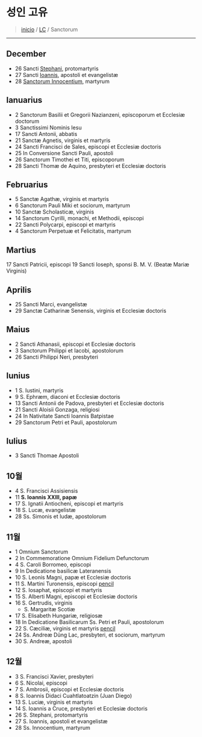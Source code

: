 # 성인 고유
> [inicio](../README.md) / [LC](../LC.md) / Sanctorum

----

## December

- 26 Sancti [Stephani](1226.md), protomartyris
- 27 Sancti [Ioannis](blank6.md), apostoli et evangelistæ
- 28 [Sanctorum Innocentium](1228.md), martyrum

## Ianuarius
- 2 Sanctorum Basilii et Gregorii Nazianzeni, episcoporum et Ecclesiæ doctorum
- 3 Sanctissimi Nominis Iesu
- 17 Sancti Antonii, abbatis
- 21 Sanctæ Agnetis, virginis et martyris
- 24 Sancti Francisci de Sales, episcopi et Ecclesiæ doctoris
- 25 In Conversione Sancti Pauli, apostoli
- 26 Sanctorum Timothei et Titi, episcoporum
- 28 Sancti Thomæ de Aquino, presbyteri et Ecclesiæ doctoris

## Februarius

- 5 Sanctæ Agathæ, virginis et martyris
- 6 Sanctorum Pauli Miki et sociorum, martyrum
- 10 Sanctæ Scholasticæ, virginis
- 14 Sanctorum Cyrilli, monachi, et Methodii, episcopi
- 22 Sancti Polycarpi, episcopi et martyris
- 4 Sanctorum Perpetuæ et Felicitatis, martyrum


## Martius
17 Sancti Patricii, episcopi
19 Sancti Ioseph, sponsi B. M. V. (Beatæ Mariæ Virginis)

## Aprilis
- 25 Sancti Marci, evangelistæ
- 29 Sanctæ Catharinæ Senensis, virginis et Ecclesiæ doctoris

## Maius
- 2 Sancti Athanasii, episcopi et Ecclesiæ doctoris
- 3 Sanctorum Philippi et Iacobi, apostolorum
- 26 Sancti Philippi Neri, presbyteri

## Iunius
- 1 S. Iustini, martyris
- 9 S. Ephræm, diaconi et Ecclesiæ doctoris
- 13 Sancti Antonii de Padova, presbyteri et Ecclesiæ doctoris
- 21 Sancti Aloisii Gonzaga, religiosi
- 24 In Nativitate Sancti Ioannis Batpistae
- 29 Sanctorum Petri et Pauli, apostolorum

## Iulius  
- 3  Sancti Thomae Apostoli


## 10월
- 4 S. Francisci Assisiensis
- 11 **S. Ioannis XXIII, papæ**
- 17 S. Ignatii Antiocheni, episcopi et martyris
- 18 S. Lucæ, evangelistæ
- 28 Ss. Simonis et Iudæ, apostolorum


## 11월
- 1 Omnium Sanctorum
- 2 In Commemoratione Omnium Fidelium Defunctorum
- 4 S. Caroli Borromeo, episcopi
- 9 In Dedicatione basilicæ Lateranensis
- 10 S. Leonis Magni, papæ et Ecclesiæ doctoris
- 11 S. Martini Turonensis, episcopi [pencil](https://www.ncronline.org/spirituality/pencil-preaching/nonviolent-discipleship)
- 12 S. Iosaphat, episcopi et martyris
- 15 S. Alberti Magni, episcopi et Ecclesiæ doctoris
- 16 S. Gertrudis, virginis
	- S. Margaritæ Scotiæ
- 17 S. Elisabeth Hungariæ, religiosæ
- 18 In Dedicatione Basilicarum Ss. Petri et Pauli, apostolorum
- 22 S. Cæciliæ, virginis et martyris [pencil](https://www.ncronline.org/spirituality/pencil-preaching/sound-music)
- 24 Ss. Andreæ Dũng Lac, presbyteri, et sociorum, martyrum
- 30 S. Andreæ, apostoli

## 12월
- 3 S. Francisci Xavier, presbyteri
- 6 S. Nicolai, episcopi
- 7 S. Ambrosii, episcopi et Ecclesiæ doctoris
- 8 S. Ioannis Didaci Cuahtlatoatzin (Juan Diego)
- 13 S. Luciæ, virginis et martyris
- 14 S. Ioannis a Cruce, presbyteri et Ecclesiæ doctoris
- 26 S. Stephani, protomartyris
- 27 S. Ioannis, apostoli et evangelistæ
- 28 Ss. Innocentium, martyrum

